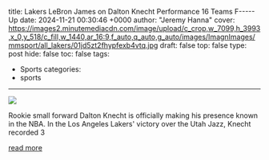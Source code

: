 title: Lakers LeBron James on Dalton Knecht Performance 16 Teams F----- Up
date: 2024-11-21 00:30:46 +0000
author: "Jeremy Hanna"
cover: https://images2.minutemediacdn.com/image/upload/c_crop,w_7099,h_3993,x_0,y_518/c_fill,w_1440,ar_16:9,f_auto,q_auto,g_auto/images/ImagnImages/mmsport/all_lakers/01jd5zt2fhypfexb4vtq.jpg
draft: false
top: false
type: post
hide: false
toc: false
tags:
  - Sports
categories:
  - sports
---

![](https://images2.minutemediacdn.com/image/upload/c_crop,w_7099,h_3993,x_0,y_518/c_fill,w_1440,ar_16:9,f_auto,q_auto,g_auto/images/ImagnImages/mmsport/all_lakers/01jd5zt2fhypfexb4vtq.jpg)

Rookie small forward Dalton Knecht is officially making his presence known in the NBA. In the Los Angeles Lakers' victory over the Utah Jazz, Knecht recorded 3

[read more](https://www.si.com/nba/lakers/news/lakers-lebron-james-on-dalton-knecht-performance-16-teams-f-up)
